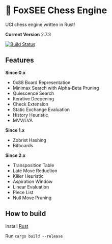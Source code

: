 # 🦊 FoxSEE Chess Engine
UCI chess engine written in Rust!  

**Current Version** 2.7.3

[![Build Status](https://travis-ci.com/redsalmon91/FoxSEE.svg?branch=master)](https://travis-ci.com/redsalmon91/FoxSEE)

## Features

**Since 0.x**
- 0x88 Board Representation
- Minimax Search with Alpha-Beta Pruning
- Quiescence Search
- Iterative Deepening
- Check Extension
- Static Exchange Evaluation
- History Heuristic
- MVV/LVA

**Since 1.x**
- Zobrist Hashing
- Bitboards

**Since 2.x**
- Transposition Table
- Late Move Reduction
- Killer Heuristic
- Aspiration Window
- Linear Evaluation
- Piece List
- Null Move Pruning

## How to build
Install [Rust](https://www.rust-lang.org/)

Run `cargo build --release`
